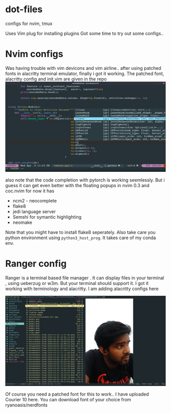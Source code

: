 # dot-files
configs for nvim, tmux

Uses Vim plug for installing plugins 
Got some time to try out some configs..

# Nvim configs
Was having trouble with vim devicons and vim airline.. 
after using patched fonts in alacritty terminal emulator,
finally i got it working. The patched font, alacritty config and init.vim are 
given in the repo 
![nvim config](nvim_config.png)

also note that the code completion with pytorch is working seemlessly.
But i guess it can get even better with the floating popups in nvim 0.3 and coc.nvim
for now it has
  * ncm2 - neocomplete
  * flake8 
  * jedi language server
  * Semshi for symantic highlighting
  * neomake 
  
Note that you might have to install flake8 seperately. Also take care you python environment using 
`python3_host_prog`. It takes care of my conda env.



# Ranger config

Ranger is a terminal based file manager . It can display files in your terminal , using ueberzug or w3m. 
But your terminal should support it. I got it working with terminology and alacritty. I am adding alacritty configs here

![ranger config](ranger_config.png)

Of course you need a patched font for this to work.. I have uploaded Courier 10 here. You can download font of your choice from ryanoasis/nerdfonts
